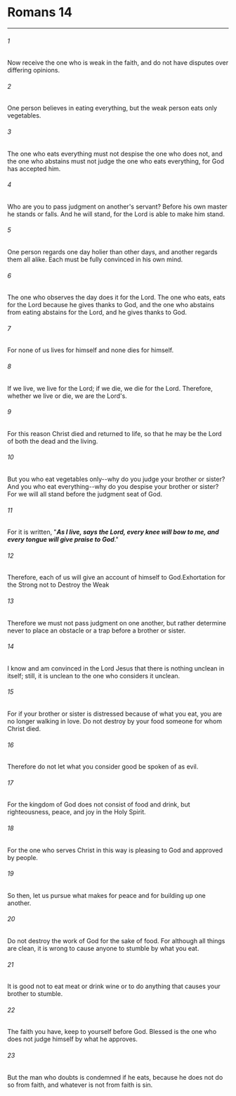 # Romans 14
***



###### 1 
Now receive the one who is weak in the faith, and do not have disputes over differing opinions. 

###### 2 
One person believes in eating everything, but the weak person eats only vegetables. 

###### 3 
The one who eats everything must not despise the one who does not, and the one who abstains must not judge the one who eats everything, for God has accepted him. 

###### 4 
Who are you to pass judgment on another's servant? Before his own master he stands or falls. And he will stand, for the Lord is able to make him stand. 

###### 5 
One person regards one day holier than other days, and another regards them all alike. Each must be fully convinced in his own mind. 

###### 6 
The one who observes the day does it for the Lord. The one who eats, eats for the Lord because he gives thanks to God, and the one who abstains from eating abstains for the Lord, and he gives thanks to God. 

###### 7 
For none of us lives for himself and none dies for himself. 

###### 8 
If we live, we live for the Lord; if we die, we die for the Lord. Therefore, whether we live or die, we are the Lord's. 

###### 9 
For this reason Christ died and returned to life, so that he may be the Lord of both the dead and the living. 

###### 10 
But you who eat vegetables only--why do you judge your brother or sister? And you who eat everything--why do you despise your brother or sister? For we will all stand before the judgment seat of God. 

###### 11 
For it is written, "**_As I live, says the Lord, every knee will bow to me, and every tongue will give praise to God_**." 

###### 12 
Therefore, each of us will give an account of himself to God.Exhortation for the Strong not to Destroy the Weak 

###### 13 
Therefore we must not pass judgment on one another, but rather determine never to place an obstacle or a trap before a brother or sister. 

###### 14 
I know and am convinced in the Lord Jesus that there is nothing unclean in itself; still, it is unclean to the one who considers it unclean. 

###### 15 
For if your brother or sister is distressed because of what you eat, you are no longer walking in love. Do not destroy by your food someone for whom Christ died. 

###### 16 
Therefore do not let what you consider good be spoken of as evil. 

###### 17 
For the kingdom of God does not consist of food and drink, but righteousness, peace, and joy in the Holy Spirit. 

###### 18 
For the one who serves Christ in this way is pleasing to God and approved by people. 

###### 19 
So then, let us pursue what makes for peace and for building up one another. 

###### 20 
Do not destroy the work of God for the sake of food. For although all things are clean, it is wrong to cause anyone to stumble by what you eat. 

###### 21 
It is good not to eat meat or drink wine or to do anything that causes your brother to stumble. 

###### 22 
The faith you have, keep to yourself before God. Blessed is the one who does not judge himself by what he approves. 

###### 23 
But the man who doubts is condemned if he eats, because he does not do so from faith, and whatever is not from faith is sin.
